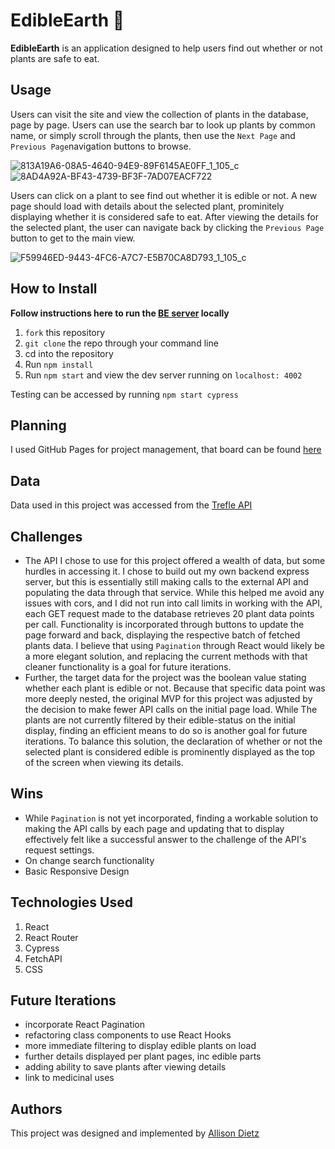 # EdibleEarth 🌿

**EdibleEarth** is an application designed to help users find out whether or not plants are safe to eat.


## Usage

Users can visit the site and view the collection of plants in the database, page by page. Users can use the search bar to look up plants by common name, or simply scroll through the plants, then use the `Next Page` and `Previous Page`navigation buttons to browse.

![813A19A6-08A5-4640-94E9-89F6145AE0FF_1_105_c](https://user-images.githubusercontent.com/64617223/110484963-63abda00-80a8-11eb-9ec7-eac91e9b55e7.jpeg)
![8AD4A92A-BF43-4739-BF3F-7AD07EACF722](https://user-images.githubusercontent.com/64617223/110484994-6d354200-80a8-11eb-88f7-8f5ab70f1358.jpeg)

Users can click on a plant to see find out whether it is edible or not. A new page should load with details about the selected plant, prominitely displaying whether it is considered safe to eat. After viewing the details for the selected plant, the user can navigate back by clicking the `Previous Page` button to get to the main view.

![F59946ED-9443-4FC6-A7C7-E5B70CA8D793_1_105_c](https://user-images.githubusercontent.com/64617223/110485367-c8ffcb00-80a8-11eb-9bb4-3167fb1f724e.jpeg)


## How to Install
**Follow instructions here to run the [BE server](https://github.com/dietza/EdibleEarth-express-serve/tree/main) locally**
1. `fork` this repository
2. `git clone` the repo through your command line
3. cd into the repository
4. Run `npm install`
5. Run `npm start` and view the dev server running on `localhost: 4002`

Testing can be accessed by running `npm start cypress`

## Planning
I used GitHub Pages for project management, that board can be found [here](https://github.com/dietza/EdibleEarth/projects/1)

## Data
Data used in this project was accessed from the [Trefle API](https://trefle.io/)

## Challenges
- The API I chose to use for this project offered a wealth of data, but some hurdles in accessing it. I chose to build out my own backend express server, but this is essentially still making calls to the external API and populating the data through that service. While this helped me avoid any issues with cors, and I did not run into call limits in working with the API, each GET request made to the database retrieves 20 plant data points per call. Functionality is incorporated through buttons to update the page forward and back, displaying the respective batch of fetched plants data. I believe that using `Pagination` through React would likely be a more elegant solution, and replacing the current methods with that cleaner functionality is a goal for future iterations.
- Further, the target data for the project was the boolean value stating whether each plant is edible or not. Because that specific data point was more deeply nested, the original MVP for this project was adjusted by the decision to make fewer API calls on the initial page load. While The plants are not currently filtered by their edible-status on the initial display, finding an efficient means to do so is another goal for future iterations. To balance this solution, the declaration of whether or not the selected plant is considered edible is prominently displayed as the top of the screen when viewing its details.

## Wins
- While `Pagination` is not yet incorporated, finding a workable solution to making the API calls by each page and updating that to display effectively felt like a successful answer to the challenge of the API's request settings.
- On change search functionality
- Basic Responsive Design

## Technologies Used
1. React
2. React Router
3. Cypress
4. FetchAPI
5. CSS

## Future Iterations
- incorporate React Pagination
- refactoring class components to use React Hooks 
- more immediate filtering to display edible plants on load
- further details displayed per plant pages, inc edible parts
- adding ability to save plants after viewing details
- link to medicinal uses

## Authors
This project was designed and implemented by [Allison Dietz](https://github.com/dietza)
